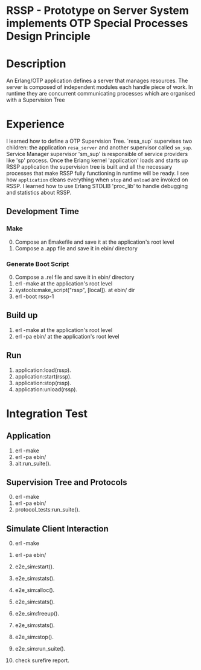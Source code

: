 # RSSP - Prototype on Server System implements OTP Special Processes Design Principle

# Description

An Erlang/OTP application defines a server that manages resources. The server is composed of independent modules each handle piece of work. In runtime they are  concurrent communicating processes which are organised with a Supervision Tree


# Experience

I learned how to define a OTP Supervision Tree. ´resa_sup´ supervises two children: the application `resa_server` and another supervisor called `sm_sup`. Service Manager supervisor 'sm_sup' is responsible of service providers like 'sp' process. Once the Erlang kernel 'application' loads and starts up RSSP application the supervision tree is built and all the necessary processes that make RSSP fully functioning in runtime will be ready. I see how `application` cleans everything when `stop` and `unload` are invoked on RSSP. I learned how to use Erlang STDLIB 'proc_lib' to handle debugging and statistics about RSSP.

## Development Time

### Make

0. Compose an Emakefile and save it at the application's root level
0. Compose a .app file and save it in ebin/ directory

### Generate Boot Script

0. Compose a .rel file and save it in ebin/ directory
1. erl -make at the application's root level
2. systools:make_script("rssp", [local]). at ebin/ dir
3. erl -boot rssp-1

## Build up

1. erl -make at the application's root level
2. erl -pa ebin/ at the application's root level

## Run

1. application:load(rssp).
2. application:start(rssp).
3. application:stop(rssp).
4. application:unload(rssp).

# Integration Test

## Application

1. erl -make
2. erl -pa ebin/
3. ait:run_suite().

## Supervision Tree and Protocols

0. erl -make
0. erl -pa ebin/
1. protocol_tests:run_suite().

## Simulate Client Interaction

0. erl -make
0. erl -pa ebin/
1. e2e_sim:start().
2. e2e_sim:stats().
3. e2e_sim:alloc().
4. e2e_sim:stats().
5. e2e_sim:freeup().
6. e2e_sim:stats().
7. e2e_sim:stop().
9. e2e_sim:run_suite().

10. check surefire report.
